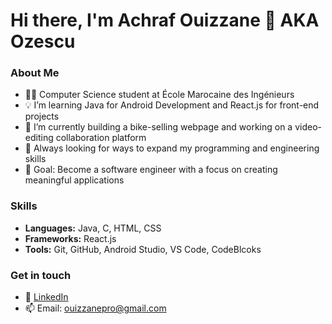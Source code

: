 # Hi there, I'm Achraf Ouizzane 👋 AKA Ozescu

### About Me
- 🧑‍💻 Computer Science student at École Marocaine des Ingénieurs
- 💡 I’m learning Java for Android Development and React.js for front-end projects
- 🔭 I’m currently building a bike-selling webpage and working on a video-editing collaboration platform
- 🌱 Always looking for ways to expand my programming and engineering skills
- 🎯 Goal: Become a software engineer with a focus on creating meaningful applications

### Skills
- **Languages:** Java, C, HTML, CSS
- **Frameworks:** React.js
- **Tools:** Git, GitHub, Android Studio, VS Code, CodeBlcoks

### Get in touch
- 💬 [LinkedIn](https://www.linkedin.com/in/achraf-ouizzane/)
- 📫 Email: ouizzanepro@gmail.com
